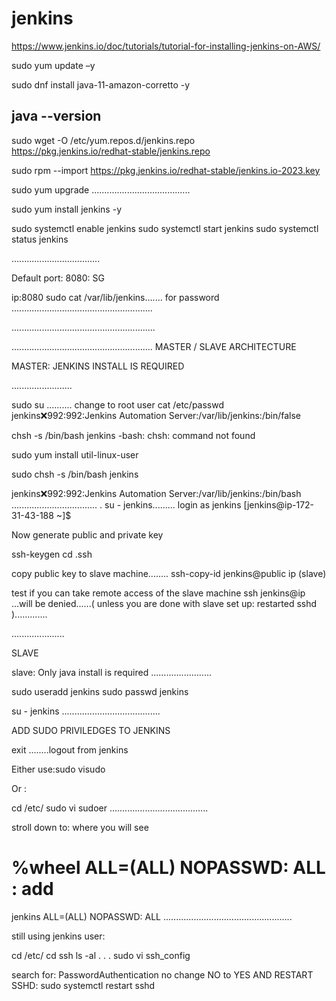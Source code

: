 # jenkins
https://www.jenkins.io/doc/tutorials/tutorial-for-installing-jenkins-on-AWS/

sudo yum update –y

sudo dnf install java-11-amazon-corretto -y


java --version
--------------------------------------

sudo wget -O /etc/yum.repos.d/jenkins.repo \
    https://pkg.jenkins.io/redhat-stable/jenkins.repo

sudo rpm --import https://pkg.jenkins.io/redhat-stable/jenkins.io-2023.key

sudo yum upgrade
.......................................

sudo yum install jenkins -y

sudo systemctl enable jenkins
sudo systemctl start jenkins
sudo systemctl status jenkins

...................................

Default port: 8080: SG

ip:8080
sudo cat /var/lib/jenkins....... for password
........................................................

.........................................................

........................................................
MASTER / SLAVE ARCHITECTURE

MASTER: JENKINS INSTALL IS REQUIRED 


........................

sudo su .......... change to root user
cat /etc/passwd
jenkins:x:992:992:Jenkins Automation Server:/var/lib/jenkins:/bin/false


chsh -s /bin/bash jenkins
-bash: chsh: command not found

sudo yum install util-linux-user

sudo chsh -s /bin/bash jenkins

jenkins:x:992:992:Jenkins Automation Server:/var/lib/jenkins:/bin/bash
..................................
.
su - jenkins......... login as jenkins
[jenkins@ip-172-31-43-188 ~]$

Now generate public and private key

ssh-keygen
cd .ssh

copy public key to slave machine........
ssh-copy-id jenkins@public ip (slave)

test if you can take remote access of the slave machine
ssh jenkins@ip ...will be denied......( unless you are done with slave set up: restarted sshd ).............


.....................


SLAVE

slave: Only java install is required 
........................

sudo useradd jenkins
sudo passwd jenkins

su - jenkins
.......................................


ADD SUDO PRIVILEDGES TO JENKINS

exit ........logout from jenkins

Either use:sudo visudo 

Or :


cd /etc/
sudo vi sudoer
.......................................

stroll down to: where you will see
# %wheel        ALL=(ALL)       NOPASSWD: ALL        : add 
jenkins         ALL=(ALL)       NOPASSWD: ALL
...................................................

still using jenkins user:

cd /etc/
cd ssh
ls -al
.
.
.
sudo vi ssh_config

search for: PasswordAuthentication no
change NO to YES
AND RESTART SSHD:
sudo systemctl restart sshd




























































































































































































